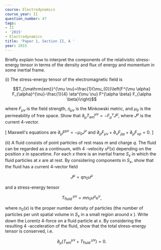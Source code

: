 ```yaml
---
course: Electrodynamics
course_year: II
question_number: 47
tags:
- II
- '2015'
- Electrodynamics
title: 'Paper 1, Section II, A '
year: 2015
---
```




Briefly explain how to interpret the components of the relativistic stress-energy tensor in terms of the density and flux of energy and momentum in some inertial frame.

(i) The stress-energy tensor of the electromagnetic field is

$$T_{\mathrm{em}}^{\mu \nu}=\frac{1}{\mu_{0}}\left(F^{\mu \alpha} F_{\alpha}^{\nu}-\frac{1}{4} \eta^{\mu \nu} F^{\alpha \beta} F_{\alpha \beta}\right)$$

where $F_{\mu \nu}$ is the field strength, $\eta_{\mu \nu}$ is the Minkowski metric, and $\mu_{0}$ is the permeability of free space. Show that $\partial_{\mu} T_{\mathrm{em}}^{\mu \nu}=-F_{\mu}^{\nu} J^{\mu}$, where $J^{\mu}$ is the current 4-vector.

[ Maxwell's equations are $\partial_{\mu} F^{\mu \nu}=-\mu_{0} J^{\nu}$ and $\partial_{\rho} F_{\mu \nu}+\partial_{\nu} F_{\rho \mu}+\partial_{\mu} F_{\nu \rho}=0 .$ ]

(ii) A fluid consists of point particles of rest mass $m$ and charge $q$. The fluid can be regarded as a continuum, with 4 -velocity $u^{\mu}(x)$ depending on the position $x$ in spacetime. For each $x$ there is an inertial frame $S_{x}$ in which the fluid particles at $x$ are at rest. By considering components in $S_{x}$, show that the fluid has a current 4-vector field

$$J^{\mu}=q n_{0} u^{\mu}$$

and a stress-energy tensor

$$T_{\text {fluid }}^{\mu \nu}=m n_{0} u^{\mu} u^{\nu},$$

where $n_{0}(x)$ is the proper number density of particles (the number of particles per unit spatial volume in $S_{x}$ in a small region around $x$ ). Write down the Lorentz 4-force on a fluid particle at $x$. By considering the resulting 4 -acceleration of the fluid, show that the total stress-energy tensor is conserved, i.e.

$$\partial_{\mu}\left(T_{\mathrm{em}}^{\mu \nu}+T_{\text {fluid }}^{\mu \nu}\right)=0 .$$